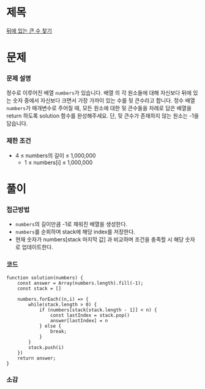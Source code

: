 # 제목

[뒤에 있는 큰 수 찾기](https://school.programmers.co.kr/learn/courses/30/lessons/154539)

# 문제

### 문제 설명

정수로 이루어진 배열 `numbers`가 있습니다. 배열 의 각 원소들에 대해 자신보다 뒤에 있는 숫자 중에서 자신보다 크면서 가장 가까이 있는 수를 뒷 큰수라고 합니다.
정수 배열 `numbers`가 매개변수로 주어질 때, 모든 원소에 대한 뒷 큰수들을 차례로 담은 배열을 return 하도록 solution 함수를 완성해주세요. 단, 뒷 큰수가 존재하지 않는 원소는 -1을 담습니다.

### 제한 조건

- 4 ≤ numbers의 길이 ≤ 1,000,000
  - 1 ≤ numbers[i] ≤ 1,000,000

# 풀이

### 접근방법

- `numbers`의 길이만큼 -1로 채워진 배열을 생성한다.
- `numbers`를 순회하며 stack에 해당 index를 저장한다.
- 현재 숫자가 numbers[stack 마지막 값] 과 비교하며 조건을 충족할 시 해당 숫자로 업데이트한다.

### 코드

```
function solution(numbers) {
    const answer = Array(numbers.length).fill(-1);
    const stack = []

    numbers.forEach((n,i) => {
        while(stack.length > 0) {
            if (numbers[stack[stack.length - 1]] < n) {
                const lastIndex = stack.pop()
                answer[lastIndex] = n
            } else {
                break;
            }
        }
        stack.push(i)
    })
    return answer;
}
```

### 소감
